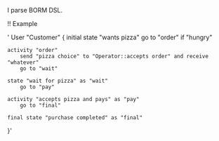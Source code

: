 I parse BORM DSL.

!! Example

'
User "Customer" {
	initial state "wants pizza"
		go to "order" if "hungry"
	
	activity "order"
		send "pizza choice" to "Operator::accepts order" and receive "whatever"
		go to "wait"
	
	state "wait for pizza" as "wait"
		go to "pay"
	
	activity "accepts pizza and pays" as "pay"
		go to "final"
	
	final state "purchase completed" as "final"
}'
